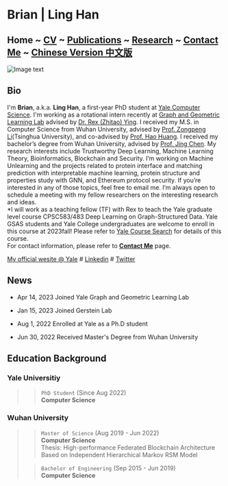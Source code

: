 # Brian | Ling Han
## Home  ~  [CV](https://www.linghan.me/CV)  ~   [Publications](https://www.linghan.me/publications)  ~  [Research](https://www.linghan.me/research)  ~   [Contact Me](https://www.linghan.me/CM)  ~  [Chinese Version 中文版](https://www.linghan.me/Chinese)
![Image text](https://cpsc.yale.edu/sites/default/files/styles/people_thumbnail/public/pictures/picture-4584-1665512254.jpg?itok=IApMI3ZT)

## Bio
I'm **Brian**, a.k.a. **Ling Han**, a first-year PhD student at [Yale Computer Science](https://cpsc.yale.edu). I'm working as a rotational intern recently at [Graph and Geometric Learning Lab](https://www.cs.yale.edu/homes/ying-rex/) advised by [Dr. Rex (Zhitao) Ying](https://cpsc.yale.edu/people/zhitao-ying). I received my M.S. in Computer Science from Wuhan University, advised by [Prof. Zongpeng Li](https://scholar.google.com/citations?user=UnsBY_AAAAAJ&hl=en)(Tsinghua University), and co-advised by [Prof. Hao Huang](http://cs.whu.edu.cn/info/1019/2467.htm#). I received my bachelor’s degree from Wuhan University, advised by [Prof. Jing Chen](https://cse.whu.edu.cn/info/1272/3389.htm). My research interests include Trustworthy Deep Learning, Machine Learning Theory, Bioinformatics, Blockchain and Security. I’m working on Machine Unlearning and the projects related to protein interface and matching prediction with interpretable machine learning, protein structure and properties study with GNN, and Ethereum protocol security. If you’re interested in any of those topics, feel free to email me. I’m always open to schedule a meeting with my fellow researchers on the interesting research and ideas. <br>
*I will work as a teaching fellow (TF) with Rex to teach the Yale graduate level course CPSC583/483 Deep Learning on Graph-Structured Data. Yale GSAS students and Yale College undergraduates are welcome to enroll in this course at 2023fall! Please refer to [Yale Course Search](https://courses.yale.edu/?srcdb=202303&col=GS&dept=CPSC) for details of this course.<br>
For contact information, please refer to **[Contact Me](CM)** page.


[My official wesite @ Yale](https://cpsc.yale.edu/people/ling-han) # 
[Linkedin](https://www.linkedin.com/in/ling-han-brian) # 
[Twitter](https://twitter.com/BRIANHANL)<br>

## News
* Apr 14, 2023 Joined Yale Graph and Geometric Learning Lab

* Jan 15, 2023 Joined Gerstein Lab

* Aug 1, 2022 Enrolled at Yale as a Ph.D student

* Jun 30, 2022 Received Master's Degree from Wuhan University


## Education Background
### Yale Universitiy 
>> `PhD Student` (Since Aug 2022) <br>
>> **Computer Science**

### Wuhan University
>> `Master of Science` (Aug 2019 - Jun 2022) <br>
>> **Computer Science**<br>
>> Thesis: High-performance Federated Blockchain Architecture Based on Independent Hierarchical Markov RSM Model
>
>> `Bachelor of Engineering` (Sep 2015 - Jun 2019) <br>
>> **Computer Science**

